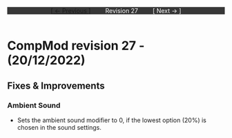<div style="width:100%;background-color:#373737;color:#FFFFFF;text-align:center">
<div style="display:inline-block;float:left;padding-left:20%">
<a href="revision26">
[ <- Previous ]
</a>
</div>
<div style="display:inline-block;">
Revision 27
</div>
<div style="display:inline-block;float:right;padding-right:20%">
[ Next -> ]
</div>
</div>

<br />

# CompMod revision 27 - (20/12/2022)
## Fixes & Improvements

### Ambient Sound
* Sets the ambient sound modifier to 0, if the lowest option (20%) is chosen in the sound settings.

<br/>

